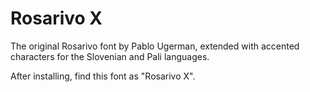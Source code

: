 
# Rosarivo X

The original Rosarivo
font by Pablo Ugerman, extended with accented characters for the
Slovenian and Pali languages.

After installing, find this font as "Rosarivo X".

